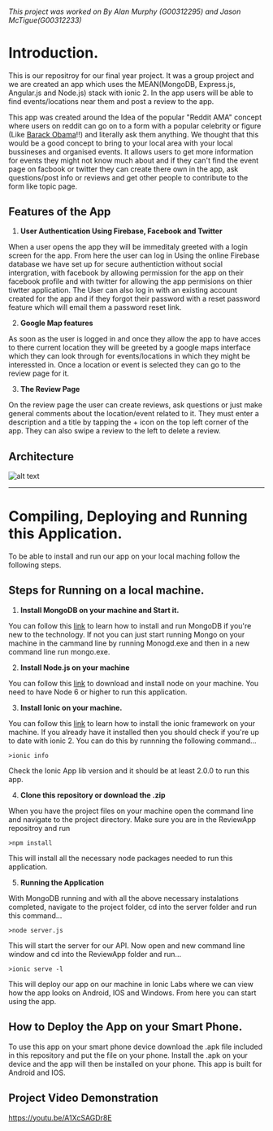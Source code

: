 ###### This project was worked on By Alan Murphy (G00312295) and Jason McTigue(G00312233)

# Introduction.

This is our repositroy for our final year project. It was a group project and we are created an app which uses the MEAN(MongoDB, Express.js, Angular.js and Node.js) stack with ionic 2. In the app users will be able to find events/locations near them and post a review to the app.

This app was created around the Idea of the popular "Reddit AMA" concept where users on reddit can go on to a form with a popular celebrity or figure (Like  [Barack Obama](https://www.reddit.com/r/IAmA/comments/z1c9z/i_am_barack_obama_president_of_the_united_states/?sort=top)!!) and literally ask them anything. We thought that this would be a good concept to bring to your local area with your local bussineses and organised events. It allows users to get more information for events they might not know much about and if they can't find the event page on facbook or twitter they can create there own in the app, ask questions/post info or reviews and get other people to contribute to the form like topic page.

## Features of the App

1. **User Authentication Using Firebase, Facebook and Twitter**

When a user opens the app they will be immeditaly greeted with a login screen for the app. From here the user can log in Using the online Firebase database we have set up for secure authentiction without social intergration, with facebook by allowing permission for the app on their facebook profile and with twitter for allowing the app permisions on thier tiwtter application. The User can also log in with an existing account created for the app and if they forgot their password with a reset password feature which will email them a password reset link.

2. **Google Map features**

As soon as the user is logged in and once they allow the app to have acces to there current location they will be greeted by a google maps interface which they can look through for events/locations in which they might be interessted in. Once a location or event is selected they can go to the review page for it.

3. **The Review Page**

On the review page the user can create reviews, ask questions or just make general comments about the location/event related to it. They must enter a description and a title by tapping the + icon on the top left corner of the app. They can also swipe a review to the left to delete a review.

## Architecture

![alt text](final-year-project-template-master/img/system.png)

___

# Compiling, Deploying and Running this Application.

To be able to install and run our app on your local maching follow the following steps.

## Steps for Running on a local machine.

1. **Install MongoDB on your machine and Start it.**

You can follow this [link](https://docs.mongodb.com/manual/installation/) to learn how to install and run MongoDB if you're new to the technology. If not you can just start running Mongo on your machine in the cammand line by running Monogd.exe and then in a new command line run mongo.exe.

2. **Install Node.js on your machine**

You can follow this [link](https://nodejs.org/en/) to download and install node on your machine. You need to have Node 6 or higher to run this application.

3. **Install Ionic on your machine.**

You can follow this [link](https://ionicframework.com/docs/intro/installation/) to learn how to install the ionic framework on        your machine. If you already have it installed then you should check if you're up to date with ionic 2. You can do this by runnning the following command...

```
>ionic info
```
Check the Ionic App lib version and it should be at least 2.0.0 to run this app.

4. **Clone this repository or download the .zip**

When you have the project files on your machine open the command line and navigate to the project directory. Make sure you are in the ReviewApp repositroy and run 
```
>npm install
```
This will install all the necessary node packages needed to run this application.

5. **Running the Application**

With MongoDB running and with all the above necessary instalations completed, navigate to the project folder, cd into the server folder and run this command...
```
>node server.js
```
This will start the server for our API. Now open and new command line window and cd into the ReviewApp folder and run...
```
>ionic serve -l
```
This will deploy our app on our machine in Ionic Labs where we can view how the app looks on Android, IOS and Windows. From here you can start using the app.

## How to Deploy the App on your Smart Phone.

To use this app on your smart phone device download the .apk file included in this repository and put the file on your phone. Install the .apk on your device and the app will then be installed on your phone. This app is built for Android and IOS.

## Project Video Demonstration

https://youtu.be/A1XcSAGDr8E


